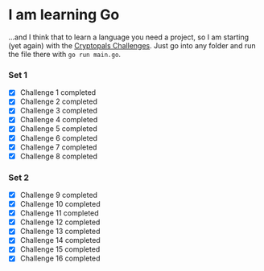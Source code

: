 # I am learning Go

...and I think that to learn a language you need a project, so I am starting (yet again) with the [Cryptopals Challenges](https://cryptopals.com/). Just go into any folder and run the file there with `go run main.go`.

### Set 1

- [X]  Challenge 1 completed
- [X]  Challenge 2 completed
- [X]  Challenge 3 completed
- [X]  Challenge 4 completed
- [X]  Challenge 5 completed
- [X]  Challenge 6 completed
- [X]  Challenge 7 completed
- [X]  Challenge 8 completed

### Set 2

- [X]  Challenge 9 completed
- [X] Challenge 10 completed
- [X] Challenge 11 completed
- [X] Challenge 12 completed
- [X] Challenge 13 completed
- [X] Challenge 14 completed
- [X] Challenge 15 completed
- [X] Challenge 16 completed